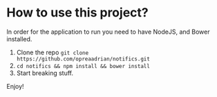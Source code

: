 # How to use this project?

In order for the application to run you need to have NodeJS, and Bower installed.

1. Clone the repo `git clone https://github.com/opreaadrian/notifics.git`
2. `cd notifics && npm install && bower install`
3. Start breaking stuff.

Enjoy!

